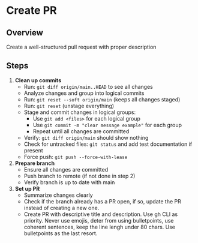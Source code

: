 # Create PR

## Overview

Create a well-structured pull request with proper description

## Steps

1. **Clean up commits**
    - Run: `git diff origin/main..HEAD` to see all changes
    - Analyze changes and group into logical commits
    - Run: `git reset --soft origin/main` (keeps all changes staged)
    - Run: `git reset` (unstage everything)
    - Stage and commit changes in logical groups:
      - Use `git add <files>` for each logical group
      - Use `git commit -m "clear message example"` for each group
      - Repeat until all changes are committed
    - Verify: `git diff origin/main` should show nothing
    - Check for untracked files: `git status` and add test documentation if present
    - Force push: `git push --force-with-lease`
2. **Prepare branch**
    - Ensure all changes are committed
    - Push branch to remote (if not done in step 2)
    - Verify branch is up to date with main
3. **Set up PR**
    - Summarize changes clearly
    - Check if the branch already has a PR open, if so, update the PR instead of creating a new one.
    - Create PR with descriptive title and description. Use gh CLI as priority. Never use emojis, deter from using bulletpoints, use coherent sentences, keep the line lengh under 80 chars. Use bulletpoints as the last resort.
